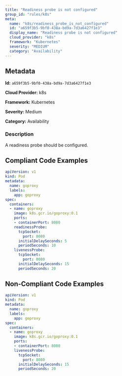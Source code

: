 ```yaml
---
title: "Readiness probe is not configured"
group_id: "rules/k8s"
meta:
  name: "k8s/readiness_probe_is_not_configured"
  id: "a659f3b5-9bf0-438a-bd9a-7d3a6427f1e3"
  display_name: "Readiness probe is not configured"
  cloud_provider: "k8s"
  framework: "Kubernetes"
  severity: "MEDIUM"
  category: "Availability"
---
```

## Metadata

**Id:** `a659f3b5-9bf0-438a-bd9a-7d3a6427f1e3`

**Cloud Provider:** k8s

**Framework:** Kubernetes

**Severity:** Medium

**Category:** Availability

### Description

 A readiness probe should be configured.


## Compliant Code Examples
```yaml
apiVersion: v1
kind: Pod
metadata:
  name: goproxy
  labels:
    app: goproxy
spec:
  containers:
  - name: goproxy
    image: k8s.gcr.io/goproxy:0.1
    ports:
    - containerPort: 8080
    readinessProbe:
      tcpSocket:
        port: 8080
      initialDelaySeconds: 5
      periodSeconds: 10
    livenessProbe:
      tcpSocket:
        port: 8080
      initialDelaySeconds: 15
      periodSeconds: 20

```
## Non-Compliant Code Examples
```yaml
apiVersion: v1
kind: Pod
metadata:
  name: goproxy
  labels:
    app: goproxy
spec:
  containers:
  - name: goproxy
    image: k8s.gcr.io/goproxy:0.1
    ports:
    - containerPort: 8080
    livenessProbe:
      tcpSocket:
        port: 8080
      initialDelaySeconds: 15
      periodSeconds: 20

```